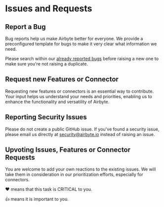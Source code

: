 # Issues and Requests

## Report a Bug

Bug reports help us make Airbyte better for everyone. We provide a preconfigured template for bugs
to make it very clear what information we need.

‌Please search within our
[already reported bugs](https://github.com/airbytehq/airbyte/issues?q=is%3Aissue+is%3Aopen+label%3Atype%2Fbug)
before raising a new one to make sure you're not raising a duplicate.

## Request new Features or Connector

Requesting new features or connectors is an essential way to contribute. Your input helps us
understand your needs and priorities, enabling us to enhance the functionality and versatility of
Airbyte.

## Reporting Security Issues

Please do not create a public GitHub issue. If you've found a security issue, please email us
directly at [security@airbyte.io](mailto:security@airbyte.io) instead of raising an issue.

## Upvoting Issues, Features or Connector Requests

You are welcome to add your own reactions to the existing issues. We will take them in consideration
in our prioritization efforts, especially for connectors.

❤️ means that this task is CRITICAL to you.

👍 means it is important to you.
